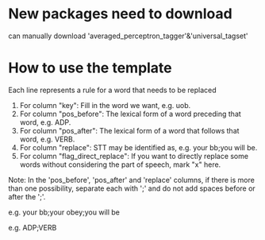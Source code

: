 # New packages need to download

can manually download 'averaged_perceptron_tagger'&'universal_tagset'

# How to use the template

Each line represents a rule for a word that needs to be replaced

1. For column "key": Fill in the word we want, e.g. uob.
2. For column "pos_before": The lexical form of a word preceding that word, e.g. ADP.
3. For column "pos_after": The lexical form of a word that follows that word, e.g. VERB.
4. For column "replace": STT may be identified as, e.g. your bb;you will be.
5. For column "flag_direct_replace": If you want to directly replace some words without considering the part of speech, mark "x" here.

Note: In the 'pos_before', 'pos_after' and 'replace' columns, if there is more than one possibility, separate each with ';' and do not add spaces before or after the ';'.

e.g. your bb;your obey;you will be

e.g. ADP;VERB
